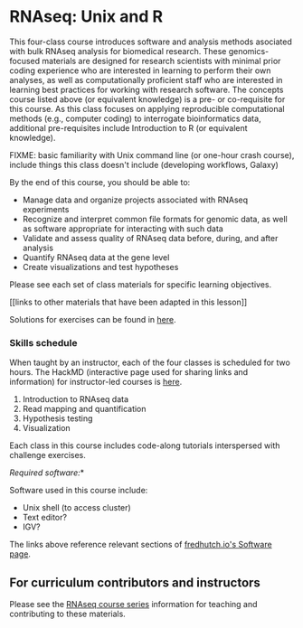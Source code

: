 #  RNAseq: Unix and R

This four-class course introduces software and analysis methods asociated with bulk RNAseq analysis for biomedical research.
These genomics-focused materials are designed for research scientists with minimal prior coding experience who are interested in learning to perform their own analyses,
as well as computationally proficient staff who are interested in learning best practices for working with research software.
The concepts course listed above (or equivalent knowledge) is a pre- or co-requisite for this course.
As this class focuses on applying reproducible computational methods (e.g., computer coding) to interrogate bioinformatics data,
additional pre-requisites include Introduction to R (or equivalent knowledge). 

FIXME: basic familiarity with Unix command line (or one-hour crash course), include things this class doesn't include (developing workflows, Galaxy)

By the end of this course,
you should be able to:
- Manage data and organize projects associated with RNAseq experiments
- Recognize and interpret common file formats for genomic data, as well as software appropriate for interacting with such data
- Validate and assess quality of RNAseq data before, during, and after analysis
- Quantify RNAseq data at the gene level
- Create visualizations and test hypotheses

Please see each set of class materials for specific learning objectives. 

[[links to other materials that have been adapted in this lesson]]

Solutions for exercises can be found in [here](solutions/README.md).

### Skills schedule 

When taught by an instructor,
each of the four classes is scheduled for two hours.
The HackMD (interactive page used for sharing links and information) for instructor-led courses is [here](FIXME).

1. Introduction to RNAseq data
2. Read mapping and quantification
3. Hypothesis testing
4. Visualization

Each class in this course includes code-along tutorials interspersed with challenge exercises.

*Required software:**

Software used in this course include:
- Unix shell (to access cluster)
- Text editor?
- IGV?

The links above reference relevant sections of [fredhutch.io's Software page](http://www.fredhutch.io/software/).

## For curriculum contributors and instructors

Please see the [RNAseq course series](../README.md) information for teaching and contributing to these materials.
